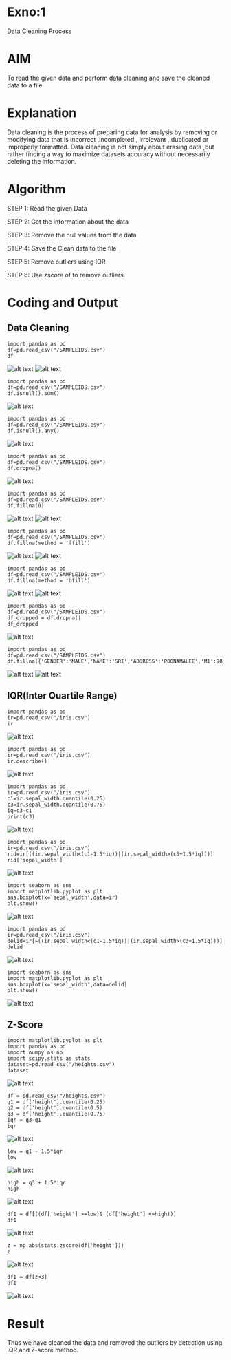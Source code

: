 # Exno:1
Data Cleaning Process

# AIM
To read the given data and perform data cleaning and save the cleaned data to a file.

# Explanation
Data cleaning is the process of preparing data for analysis by removing or modifying data that is incorrect ,incompleted , irrelevant , duplicated or improperly formatted. Data cleaning is not simply about erasing data ,but rather finding a way to maximize datasets accuracy without necessarily deleting the information.

# Algorithm
STEP 1: Read the given Data

STEP 2: Get the information about the data

STEP 3: Remove the null values from the data

STEP 4: Save the Clean data to the file

STEP 5: Remove outliers using IQR

STEP 6: Use zscore of to remove outliers

# Coding and Output
## Data Cleaning
```
import pandas as pd
df=pd.read_csv("/SAMPLEIDS.csv")
df
```
![alt text](<Screenshot 2024-08-17 105530.png>)
![alt text](<Screenshot 2024-08-17 105639.png>)

```
import pandas as pd
df=pd.read_csv("/SAMPLEIDS.csv")
df.isnull().sum()
```
![alt text](<Screenshot 2024-08-17 105746.png>)

```
import pandas as pd
df=pd.read_csv("/SAMPLEIDS.csv")
df.isnull().any()
```
![alt text](<Screenshot 2024-08-17 105759.png>)

```
import pandas as pd
df=pd.read_csv("/SAMPLEIDS.csv")
df.dropna()
```
![alt text](<Screenshot 2024-08-17 105822.png>)

```
import pandas as pd
df=pd.read_csv("/SAMPLEIDS.csv")
df.fillna(0)
```
![alt text](<Screenshot 2024-08-17 105842.png>)
![alt text](<Screenshot 2024-08-17 105849.png>)

```
import pandas as pd
df=pd.read_csv("/SAMPLEIDS.csv")
df.fillna(method = 'ffill')
```
![alt text](<Screenshot 2024-08-17 105901.png>)
![alt text](<Screenshot 2024-08-17 105908.png>)

```
import pandas as pd
df=pd.read_csv("/SAMPLEIDS.csv")
df.fillna(method = 'bfill')
```
![alt text](<Screenshot 2024-08-17 105921.png>)
![alt text](<Screenshot 2024-08-17 105928.png>)

```
import pandas as pd
df=pd.read_csv("/SAMPLEIDS.csv")
df_dropped = df.dropna()
df_dropped
```
![alt text](<Screenshot 2024-08-17 110037.png>)

```
import pandas as pd
df=pd.read_csv("/SAMPLEIDS.csv")
df.fillna({'GENDER':'MALE','NAME':'SRI','ADDRESS':'POONAMALEE','M1':98,'M2':87,'M3':76,'M4':92,'TOTAL':305,'AVG':89.999999})
```
![alt text](<Screenshot 2024-08-17 110119.png>)
![alt text](<Screenshot 2024-08-17 110126.png>)

## IQR(Inter Quartile Range)
```
import pandas as pd
ir=pd.read_csv("/iris.csv")
ir
```
![alt text](<Screenshot 2024-08-17 111512.png>)
```
import pandas as pd
ir=pd.read_csv("/iris.csv")
ir.describe()
```
![alt text](<Screenshot 2024-08-17 111522.png>)
```
import pandas as pd
ir=pd.read_csv("/iris.csv")
c1=ir.sepal_width.quantile(0.25)
c3=ir.sepal_width.quantile(0.75)
iq=c3-c1
print(c3)
```
![alt text](<Screenshot 2024-08-17 111530.png>)
```
import pandas as pd
ir=pd.read_csv("/iris.csv")
rid=ir[((ir.sepal_width<(c1-1.5*iq))|(ir.sepal_width>(c3+1.5*iq)))]
rid['sepal_width']
```
![alt text](<Screenshot 2024-08-17 111537.png>)
```
import seaborn as sns
import matplotlib.pyplot as plt
sns.boxplot(x='sepal_width',data=ir)
plt.show()
```
![alt text](<Screenshot 2024-08-17 111548.png>)
```
import pandas as pd
ir=pd.read_csv("/iris.csv")
delid=ir[~((ir.sepal_width<(c1-1.5*iq))|(ir.sepal_width>(c3+1.5*iq)))]
delid
```
![alt text](<Screenshot 2024-08-17 111556.png>)
```
import seaborn as sns
import matplotlib.pyplot as plt
sns.boxplot(x='sepal_width',data=delid)
plt.show()
```
![alt text](<Screenshot 2024-08-17 111617.png>)

## Z-Score
```
import matplotlib.pyplot as plt
import pandas as pd
import numpy as np
import scipy.stats as stats
dataset=pd.read_csv("/heights.csv")
dataset
```
![alt text](<Screenshot 2024-08-17 112133.png>)
```
df = pd.read_csv("/heights.csv")
q1 = df['height'].quantile(0.25)
q2 = df['height'].quantile(0.5)
q3 = df['height'].quantile(0.75)
iqr = q3-q1
iqr
```
![alt text](<Screenshot 2024-08-17 112142.png>)
```
low = q1 - 1.5*iqr
low
```
![alt text](<Screenshot 2024-08-17 112208.png>)
```
high = q3 + 1.5*iqr
high
```
![alt text](<Screenshot 2024-08-17 112219.png>)
```
df1 = df[((df['height'] >=low)& (df['height'] <=high))]
df1
```
![alt text](<Screenshot 2024-08-17 112227.png>)
```
z = np.abs(stats.zscore(df['height']))
z
```
![alt text](<Screenshot 2024-08-17 112238.png>)
```
df1 = df[z<3]
df1
```
![alt text](<Screenshot 2024-08-17 112249.png>)

# Result
Thus we have cleaned the data and removed the outliers by detection using IQR and Z-score method.
